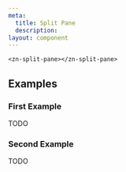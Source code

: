 ```yaml
---
meta:
  title: Split Pane
  description:
layout: component
---
```


```html:preview
<zn-split-pane></zn-split-pane>
```

## Examples

### First Example

TODO

### Second Example

TODO



